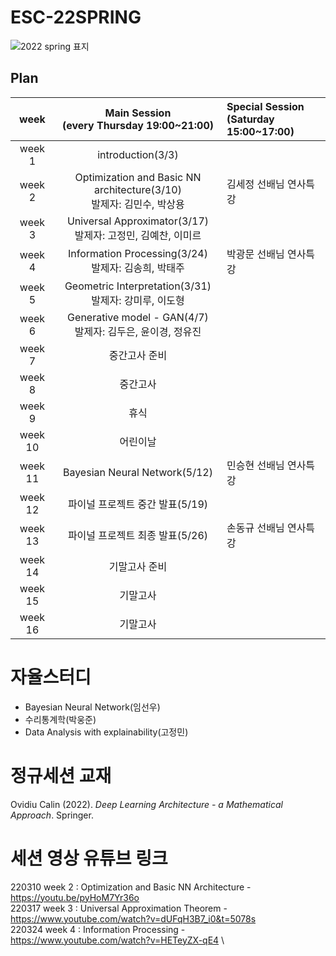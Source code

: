 # ESC-22SPRING

![2022 spring 표지](https://user-images.githubusercontent.com/56993675/147876805-2bcaf810-2f2c-470d-89be-0051e1e5e4a2.png)

## Plan

|week|Main Session<br>(every Thursday 19:00~21:00)|Special Session<br>(Saturday 15:00~17:00)|
|:--:|:--------------------------:|:------------------------|
|week 1|introduction(3/3)| |
|week 2|Optimization and Basic NN architecture(3/10)<br/>발제자: 김민수, 박상용|김세정 선배님 연사특강|
|week 3|Universal Approximator(3/17)<br/>발제자: 고정민, 김예찬, 이미르| |
|week 4|Information Processing(3/24)<br/> 발제자: 김송희, 박태주| 박광문 선배님 연사특강|
|week 5|Geometric Interpretation(3/31)<br/>발제자: 강미루, 이도형| |
|week 6|Generative model - GAN(4/7)<br/>발제자: 김두은, 윤이경, 정유진| |
|week 7|중간고사 준비| |
|week 8|중간고사| |
|week 9|휴식| |
|week 10|어린이날| |
|week 11|Bayesian Neural Network(5/12)|민승현 선배님 연사특강|
|week 12|파이널 프로젝트 중간 발표(5/19)| |
|week 13|파이널 프로젝트 최종 발표(5/26)|손동규 선배님 연사특강|
|week 14|기말고사 준비| |
|week 15|기말고사 | |
|week 16|기말고사 | |

# 자율스터디
- Bayesian Neural Network(임선우)
- 수리통계학(박웅준)
- Data Analysis with explainability(고정민)

# 정규세션 교재
Ovidiu Calin (2022). *Deep Learning Architecture - a Mathematical Approach*. Springer.

# 세션 영상 유튜브 링크
220310 week 2 : Optimization and Basic NN Architecture - https://youtu.be/pyHoM7Yr36o \
220317 week 3 : Universal Approximation Theorem - https://www.youtube.com/watch?v=dUFqH3B7_i0&t=5078s \
220324 week 4 : Information Processing - https://www.youtube.com/watch?v=HETeyZX-qE4 \

